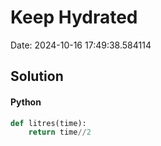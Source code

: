 # Keep Hydrated

Date: 2024-10-16 17:49:38.584114

## Solution

#### Python
```python
def litres(time):
    return time//2
 ```